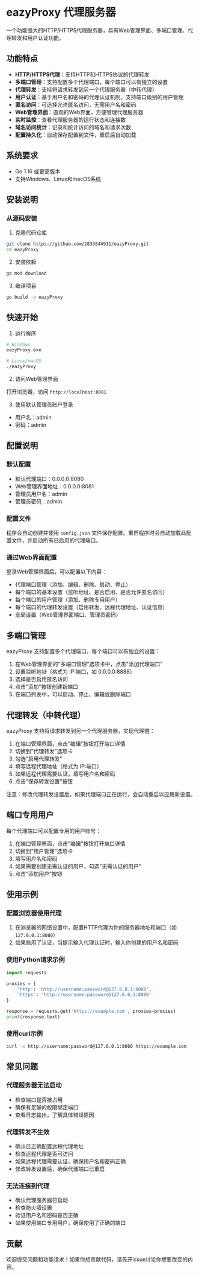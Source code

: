 # eazyProxy 代理服务器

一个功能强大的HTTP/HTTPS代理服务器，具有Web管理界面、多端口管理、代理转发和用户认证功能。

## 功能特点

- **HTTP/HTTPS代理**：支持HTTP和HTTPS协议的代理转发
- **多端口管理**：支持配置多个代理端口，每个端口可以有独立的设置
- **代理转发**：支持将请求转发到另一个代理服务器（中转代理）
- **用户认证**：基于用户名和密码的代理认证机制，支持端口级别的用户管理
- **匿名访问**：可选择允许匿名访问，无需用户名和密码
- **Web管理界面**：直观的Web界面，方便管理代理服务器
- **实时监控**：查看代理服务器的运行状态和连接数
- **域名访问统计**：记录和统计访问的域名和请求次数
- **配置持久化**：自动保存配置到文件，重启后自动加载

## 系统要求

- Go 1.16 或更高版本
- 支持Windows、Linux和macOS系统

## 安装说明

### 从源码安装

1. 克隆代码仓库

```bash
git clone https://github.com/2833844911/eazyProxy.git
cd eazyProxy
```

2. 安装依赖

```bash
go mod download
```

3. 编译项目

```bash
go build -o eazyProxy
```

## 快速开始

1. 运行程序

```bash
# Windows
eazyProxy.exe

# Linux/macOS
./eazyProxy
```

2. 访问Web管理界面

打开浏览器，访问 `http://localhost:8081`

3. 使用默认管理员账户登录

- 用户名：admin
- 密码：admin

## 配置说明

### 默认配置

- 默认代理端口：0.0.0.0:8080
- Web管理界面地址：0.0.0.0:8081
- 管理员用户名：admin
- 管理员密码：admin

### 配置文件

程序会自动创建并使用 `config.json` 文件保存配置。重启程序时会自动加载此配置文件，并启动所有已启用的代理端口。

### 通过Web界面配置

登录Web管理界面后，可以配置以下内容：

- 代理端口管理（添加、编辑、删除、启动、停止）
- 每个端口的基本设置（监听地址、是否启用、是否允许匿名访问）
- 每个端口的用户管理（添加、删除专用用户）
- 每个端口的代理转发设置（启用转发、远程代理地址、认证信息）
- 全局设置（Web管理界面端口、管理员密码）

## 多端口管理

eazyProxy 支持配置多个代理端口，每个端口可以有独立的设置：

1. 在Web管理界面的"多端口管理"选项卡中，点击"添加代理端口"
2. 设置监听地址（格式为 IP:端口，如 0.0.0.0:8888）
3. 选择是否启用匿名访问
4. 点击"添加"按钮创建新端口
5. 在端口列表中，可以启动、停止、编辑或删除端口

## 代理转发（中转代理）

eazyProxy 支持将请求转发到另一个代理服务器，实现代理链：

1. 在端口管理界面，点击"编辑"按钮打开端口详情
2. 切换到"代理转发"选项卡
3. 勾选"启用代理转发"
4. 填写远程代理地址（格式为 IP:端口）
5. 如果远程代理需要认证，填写用户名和密码
6. 点击"保存转发设置"按钮

注意：修改代理转发设置后，如果代理端口正在运行，会自动重启以应用新设置。

## 端口专用用户

每个代理端口可以配置专用的用户账号：

1. 在端口管理界面，点击"编辑"按钮打开端口详情
2. 切换到"用户管理"选项卡
3. 填写用户名和密码
4. 如果需要创建无需认证的用户，勾选"无需认证的用户"
5. 点击"添加用户"按钮

## 使用示例

### 配置浏览器使用代理

1. 在浏览器的网络设置中，配置HTTP代理为你的服务器地址和端口（如 `127.0.0.1:8080`）
2. 如果启用了认证，当提示输入代理认证时，输入你创建的用户名和密码

### 使用Python请求示例

```python
import requests

proxies = {
    'http': 'http://username:password@127.0.0.1:8080',
    'https': 'http://username:password@127.0.0.1:8080'
}

response = requests.get('https://example.com', proxies=proxies)
print(response.text)
```

### 使用curl示例

```bash
curl -x http://username:password@127.0.0.1:8080 https://example.com
```

## 常见问题

### 代理服务器无法启动

- 检查端口是否被占用
- 确保有足够的权限绑定端口
- 查看日志输出，了解具体错误原因

### 代理转发不生效

- 确认已正确配置远程代理地址
- 检查远程代理是否可访问
- 如果远程代理需要认证，确保用户名和密码正确
- 修改转发设置后，确保代理端口已重启

### 无法连接到代理

- 确认代理服务器已启动
- 检查防火墙设置
- 验证用户名和密码是否正确
- 如果使用端口专用用户，确保使用了正确的端口

## 贡献

欢迎提交问题和功能请求！如果你想贡献代码，请先开issue讨论你想要改变的内容。